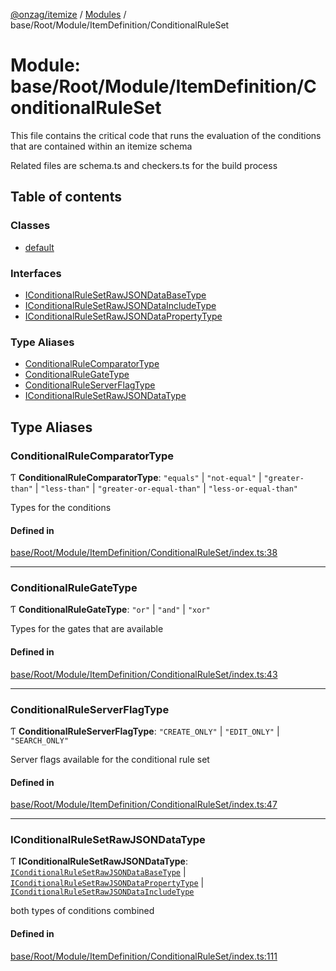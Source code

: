 [@onzag/itemize](../README.md) / [Modules](../modules.md) / base/Root/Module/ItemDefinition/ConditionalRuleSet

# Module: base/Root/Module/ItemDefinition/ConditionalRuleSet

This file contains the critical code that runs the evaluation of the conditions
that are contained within an itemize schema

Related files are schema.ts and checkers.ts for the build process

## Table of contents

### Classes

- [default](../classes/base_Root_Module_ItemDefinition_ConditionalRuleSet.default.md)

### Interfaces

- [IConditionalRuleSetRawJSONDataBaseType](../interfaces/base_Root_Module_ItemDefinition_ConditionalRuleSet.IConditionalRuleSetRawJSONDataBaseType.md)
- [IConditionalRuleSetRawJSONDataIncludeType](../interfaces/base_Root_Module_ItemDefinition_ConditionalRuleSet.IConditionalRuleSetRawJSONDataIncludeType.md)
- [IConditionalRuleSetRawJSONDataPropertyType](../interfaces/base_Root_Module_ItemDefinition_ConditionalRuleSet.IConditionalRuleSetRawJSONDataPropertyType.md)

### Type Aliases

- [ConditionalRuleComparatorType](base_Root_Module_ItemDefinition_ConditionalRuleSet.md#conditionalrulecomparatortype)
- [ConditionalRuleGateType](base_Root_Module_ItemDefinition_ConditionalRuleSet.md#conditionalrulegatetype)
- [ConditionalRuleServerFlagType](base_Root_Module_ItemDefinition_ConditionalRuleSet.md#conditionalruleserverflagtype)
- [IConditionalRuleSetRawJSONDataType](base_Root_Module_ItemDefinition_ConditionalRuleSet.md#iconditionalrulesetrawjsondatatype)

## Type Aliases

### ConditionalRuleComparatorType

Ƭ **ConditionalRuleComparatorType**: ``"equals"`` \| ``"not-equal"`` \| ``"greater-than"`` \| ``"less-than"`` \| ``"greater-or-equal-than"`` \| ``"less-or-equal-than"``

Types for the conditions

#### Defined in

[base/Root/Module/ItemDefinition/ConditionalRuleSet/index.ts:38](https://github.com/onzag/itemize/blob/59702dd5/base/Root/Module/ItemDefinition/ConditionalRuleSet/index.ts#L38)

___

### ConditionalRuleGateType

Ƭ **ConditionalRuleGateType**: ``"or"`` \| ``"and"`` \| ``"xor"``

Types for the gates that are available

#### Defined in

[base/Root/Module/ItemDefinition/ConditionalRuleSet/index.ts:43](https://github.com/onzag/itemize/blob/59702dd5/base/Root/Module/ItemDefinition/ConditionalRuleSet/index.ts#L43)

___

### ConditionalRuleServerFlagType

Ƭ **ConditionalRuleServerFlagType**: ``"CREATE_ONLY"`` \| ``"EDIT_ONLY"`` \| ``"SEARCH_ONLY"``

Server flags available for the conditional rule set

#### Defined in

[base/Root/Module/ItemDefinition/ConditionalRuleSet/index.ts:47](https://github.com/onzag/itemize/blob/59702dd5/base/Root/Module/ItemDefinition/ConditionalRuleSet/index.ts#L47)

___

### IConditionalRuleSetRawJSONDataType

Ƭ **IConditionalRuleSetRawJSONDataType**: [`IConditionalRuleSetRawJSONDataBaseType`](../interfaces/base_Root_Module_ItemDefinition_ConditionalRuleSet.IConditionalRuleSetRawJSONDataBaseType.md) \| [`IConditionalRuleSetRawJSONDataPropertyType`](../interfaces/base_Root_Module_ItemDefinition_ConditionalRuleSet.IConditionalRuleSetRawJSONDataPropertyType.md) \| [`IConditionalRuleSetRawJSONDataIncludeType`](../interfaces/base_Root_Module_ItemDefinition_ConditionalRuleSet.IConditionalRuleSetRawJSONDataIncludeType.md)

both types of conditions combined

#### Defined in

[base/Root/Module/ItemDefinition/ConditionalRuleSet/index.ts:111](https://github.com/onzag/itemize/blob/59702dd5/base/Root/Module/ItemDefinition/ConditionalRuleSet/index.ts#L111)
